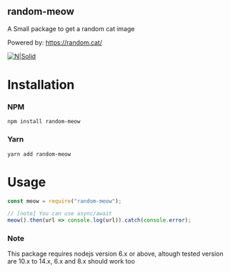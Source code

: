 ## random-meow
A Small package to get a random cat image

Powered by: https://random.cat/

[![N|Solid](https://nodei.co/npm/random-meow.png?downloads=true&stars=false)](https://www.npmjs.org/package/random-meow)


# Installation
### NPM
```
npm install random-meow
```
### Yarn
```
yarn add random-meow
```

# Usage
```js
const meow = require("random-meow");

// [note] You can use async/await
meow().then(url => console.log(url)).catch(console.error);
```

### Note
This package requires nodejs version 6.x or above, altough tested version are 10.x to 14.x, 6.x and 8.x should work too